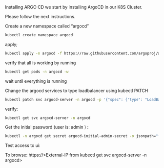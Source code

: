Installing ARGO CD
we start by installing ArgoCD in our K8S Cluster.

Please follow the next instructions.

Create a new namespace called “argocd”
```bash
kubectl create namespace argocd
```

apply;
```bash
kubectl apply -n argocd -f https://raw.githubusercontent.com/argoproj/argo-cd/stable/manifests/install.yaml
```

verify that all is working by running 
```bash
kubectl get pods -n argocd -w 
```
wait until everything is running 

Change the argocd services to type loadbalancer using kubectl PATCH
```bash
kubectl patch svc argocd-server -n argocd -p '{"spec": {"type": "LoadBalancer"}}'
```

verify: 
```bash
kubectl get svc argocd-server -n argocd
```

Get the initial password (user is: admin ) :
```bash
kubectl -n argocd get secret argocd-initial-admin-secret -o jsonpath="{.data.password}" | base64 -d
```

Test access to ui:

To browse: 
https://<External-IP from kubectl get svc argocd-server -n argocd>


